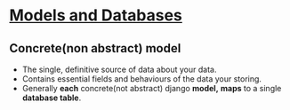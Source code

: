 # [Models and Databases](https://docs.djangoproject.com/en/3.2/topics/db/)  

## Concrete(non abstract) model  
* The single, definitive source of data about your data.  
* Contains essential fields and behaviours of the data your storing.
* Generally **each** concrete(not abstract) django **model,** **maps** to a single **database table**.